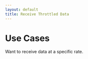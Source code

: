 ```yaml
---
layout: default
title: Receive Throttled Data
---
```

# Use Cases

Want to receive data at a specific rate.

